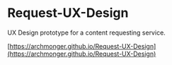 # Request-UX-Design
UX Design prototype for a content requesting service.

[https://archmonger.github.io/Request-UX-Design](https://archmonger.github.io/Request-UX-Design)

